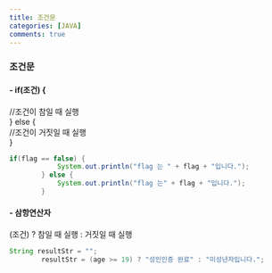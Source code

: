 ```yaml
---
title: 조건문
categories: [JAVA]
comments: true
---
```


### 조건문  
#### - if(조건) {  
//조건이 참일 때 실행  
} else {  
    //조건이 거짓일 때 실행  
}  
  
```java
if(flag == false) {
			System.out.println("flag 는 " + flag + "입니다.");
		} else {
			System.out.println("flag 는" + flag + "입니다.");
		}
```
  
#### - 삼항연산자  
(조건) ? 참일 때 실행 : 거짓일 때 실행  

```java
String resultStr = "";
		resultStr = (age >= 19) ? "성인인증 완료" : "미성년자입니다.";

```